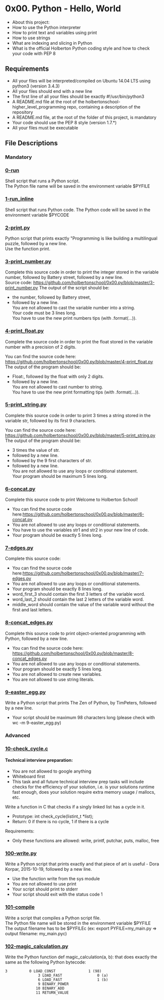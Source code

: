 # 0x00. Python - Hello, World

- About this project:
- How to use the Python interpreter
- How to print text and variables using print
- How to use strings
- What are indexing and slicing in Python
- What is the official Holberton Python coding style and how to check your code with PEP 8

## Requirements
- All your files will be interpreted/compiled on Ubuntu 14.04 LTS using python3 (version 3.4.3)
- All your files should end with a new line
- The first line of all your files should be exactly #!/usr/bin/python3
- A README.md file at the root of the holbertonschool-higher_level_programming repo, containing a description of the repository
- A README.md file, at the root of the folder of this project, is mandatory
- Your code should use the PEP 8 style (version 1.7.*)
- All your files must be executable

## File Descriptions

### Mandatory

### [0-run](https://github.com/Valentinaga1/holbertonschool-higher_level_programming/tree/master/0x00-python-hello_world/0-run "0-run")
Shell script that runs a Python script.  
The Python file name will be saved in the environment variable $PYFILE  

### [1-run_inline](https://github.com/Valentinaga1/holbertonschool-higher_level_programming/tree/master/0x00-python-hello_world/1-run_inline "1-run_inline")  
Shell script that runs Python code. 
The Python code will be saved in the environment variable $PYCODE

### [2-print.py](https://github.com/Valentinaga1/holbertonschool-higher_level_programming/tree/master/0x00-python-hello_world/2-print.py "2-print.py")
Python script that prints exactly "Programming is like building a multilingual puzzle, followed by a new line.  
Use the function print.  

### [3-print_number.py](https://github.com/Valentinaga1/holbertonschool-higher_level_programming/tree/master/0x00-python-hello_world/3-print_number.py "3-print_number.py") 
Complete this source code in order to print the integer stored in the variable number, followed by Battery street, followed by a new line.  
Source code: https://github.com/holbertonschool/0x00.py/blob/master/3-print_number.py
The output of the script should be:  
- the number, followed by Battery street,
- followed by a new line.  
You are not allowed to cast the variable number into a string.  
Your code must be 3 lines long.  
You have to use the new print numbers tips (with .format(...)).  

### [4-print_float.py](https://github.com/Valentinaga1/holbertonschool-higher_level_programming/tree/master/0x00-python-hello_world/4-print_float.py "4-print_float.py")
Complete the source code in order to print the float stored in the variable number with a precision of 2 digits.

You can find the source code here: https://github.com/holbertonschool/0x00.py/blob/master/4-print_float.py  
The output of the program should be:  
- Float:, followed by the float with only 2 digits.  
- followed by a new line.  
You are not allowed to cast number to string.  
You have to use the new print formatting tips (with .format(...)).  

### [5-print_string.py](https://github.com/Valentinaga1/holbertonschool-higher_level_programming/tree/master/0x00-python-hello_world/5-print_string.py "5-print_string.py")
Complete this source code in order to print 3 times a string stored in the variable str, followed by its first 9 characters.

You can find the source code here: https://github.com/holbertonschool/0x00.py/blob/master/5-print_string.py
The output of the program should be:  
- 3 times the value of str.  
- followed by a new line.  
- followed by the 9 first characters of str.  
- followed by a new line.  
You are not allowed to use any loops or conditional statement.  
Your program should be maximum 5 lines long.  

### [6-concat.py](https://github.com/Valentinaga1/holbertonschool-higher_level_programming/tree/master/0x00-python-hello_world/6-concat.py "6-concat.py") 
Complete this source code to print Welcome to Holberton School!  

- You can find the source code here:https://github.com/holbertonschool/0x00.py/blob/master/6-concat.py
- You are not allowed to use any loops or conditional statements.  
- You have to use the variables str1 and str2 in your new line of code.  
- Your program should be exactly 5 lines long.  

### [7-edges.py](https://github.com/Valentinaga1/holbertonschool-higher_level_programming/tree/master/0x00-python-hello_world/7-edges.py "7-edges.py")
Complete this source code:  

- You can find the source code here:https://github.com/holbertonschool/0x00.py/blob/master/7-edges.py  
- You are not allowed to use any loops or conditional statements.  
- Your program should be exactly 8 lines long.  
- word_first_3 should contain the first 3 letters of the variable word.  
- word_last_2 should contain the last 2 letters of the variable word.  
- middle_word should contain the value of the variable word without the first and last letters.  

### [8-concat_edges.py](https://github.com/Valentinaga1/holbertonschool-higher_level_programming/tree/master/0x00-python-hello_world/8-concat_edges.py "8-concat_edges.py")
Complete this source code to print object-oriented programming with Python, followed by a new line.  

- You can find the source code here: https://github.com/holbertonschool/0x00.py/blob/master/8-concat_edges.py  
- You are not allowed to use any loops or conditional statements.  
- Your program should be exactly 5 lines long.  
- You are not allowed to create new variables.  
- You are not allowed to use string literals.  

### [9-easter_egg.py](https://github.com/Valentinaga1/holbertonschool-higher_level_programming/tree/master/0x00-python-hello_world/9-easter_egg.py "9-easter_egg.py")
Write a Python script that prints The Zen of Python, by TimPeters, followed by a new line.  

- Your script should be maximum 98 characters long (please check with wc -m 9-easter_egg.py)

### Advanced

### [10-check_cycle.c](https://github.com/Valentinaga1/holbertonschool-higher_level_programming/tree/master/0x00-python-hello_world/10-check_cycle.c "10-check_cycle.c") 
#### Technical interview preparation:

- You are not allowed to google anything  
- Whiteboard first  
- This task and all future technical interview prep tasks will include checks for the efficiency of your solution, i.e. is your solutions runtime fast enough, does your solution require extra memory usage / mallocs, etc.  

Write a function in C that checks if a singly linked list has a cycle in it.      
- Prototype: int check_cycle(listint_t *list);  
- Return: 0 if there is no cycle, 1 if there is a cycle  

Requirements:  
- Only these functions are allowed: write, printf, putchar, puts, malloc, free  


### [100-write.py](https://github.com/Valentinaga1/holbertonschool-higher_level_programming/tree/master/0x00-python-hello_world/100-write.py "100-write.py") 
Write a Python script that prints exactly and that piece of art is useful - Dora Korpar, 2015-10-19, followed by a new line.  
- Use the function write from the sys module
- You are not allowed to use print
- Your script should print to stderr
- Your script should exit with the status code 1

### [101-compile](https://github.com/Valentinaga1/holbertonschool-higher_level_programming/tree/master/0x00-python-hello_world/101-compile "101-compile") 
Write a script that compiles a Python script file.  
The Python file name will be stored in the environment variable $PYFILE  
The output filename has to be $PYFILEc (ex: export PYFILE=my_main.py => output filename: my_main.pyc)  

### [102-magic_calculation.py](https://github.com/Valentinaga1/holbertonschool-higher_level_programming/tree/master/0x00-python-hello_world/102-magic_calculation.py "102-magic_calculation.py") 
Write the Python function def magic_calculation(a, b): that does exactly the same as the following Python bytecode:  
```          
3	       0 LOAD_CONST               1 (98)
               3 LOAD_FAST                0 (a)
               6 LOAD_FAST                1 (b)
               9 BINARY_POWER
              10 BINARY_ADD
              11 RETURN_VALUE
```